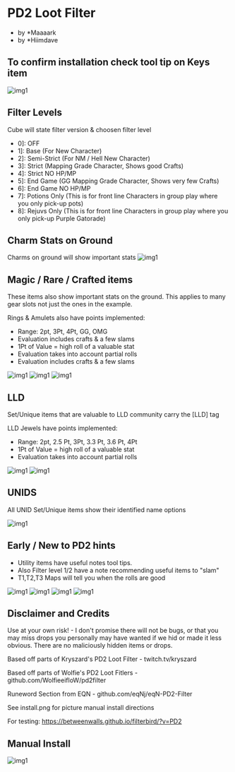# PD2 Loot Filter
* by *Maaaark
* by *Hiimdave

## To confirm installation check tool tip on Keys item


![img1](examples/cube.png?raw=true)


## Filter Levels

Cube will state filter version & choosen filter level

* 0]: OFF
* 1]: Base (For New Character)
* 2]: Semi-Strict (For NM / Hell New Character)
* 3]: Strict (Mapping Grade Character, Shows good Crafts)
* 4]: Strict NO HP/MP
* 5]: End Game (GG Mapping Grade Character, Shows very few Crafts)
* 6]: End Game NO HP/MP
* 7]: Potions Only (This is for front line Characters in group play where you only pick-up pots)
* 8]: Rejuvs Only (This is for front line Characters in group play where you only pick-up Purple Gatorade)

## Charm Stats on Ground

Charms on ground will show important stats
![img1](examples/charms1.PNG?raw=true)

## Magic / Rare / Crafted items

These items also show important stats on the ground. This applies to many gear slots not just the ones in the example.

Rings & Amulets also have points implemented:
* Range: 2pt, 3Pt, 4Pt, GG, OMG
* Evaluation includes crafts & a few slams
* 1Pt of Value = high roll of a valuable stat
* Evaluation takes into account partial rolls
* Evaluation includes crafts & a few slams

![img1](examples/magicrares1.PNG?raw=true)
![img1](examples/magicrares2.PNG?raw=true)
![img1](examples/magicrares3.PNG?raw=true)

## LLD

Set/Unique items that are valuable to LLD community carry the [LLD] tag

LLD Jewels have points implemented:
* Range: 2pt, 2.5 Pt, 3Pt, 3.3 Pt, 3.6 Pt, 4Pt
* 1Pt of Value = high roll of a valuable stat
* Evaluation takes into account partial rolls

![img1](examples/lld1.PNG?raw=true)
![img1](examples/lld2.png?raw=true)

## UNIDS

All UNID Set/Unique items show their identified name options

![img1](examples/unid1.PNG?raw=true)

## Early / New to PD2 hints
* Utility items have useful notes tool tips.
* Also Filter level 1/2 have a note recommending useful items to "slam"
* T1,T2,T3 Maps will tell you when the rolls are good


![img1](examples/maps1.png?raw=true)
![img1](examples/maps2.png?raw=true)
![img1](examples/hints1.PNG?raw=true)
![img1](examples/slamme1.PNG?raw=true)

## Disclaimer and Credits

Use at your own risk! - I don't promise there will not be bugs, or that you may miss drops you personally may have wanted if we hid or made it less obvious.
There are no maliciously hidden items or drops.

Based off parts of Kryszard's PD2 Loot Filter - twitch.tv/kryszard

Based off parts of Wolfie's PD2 Loot Fitlers - github.com/WolfieeifloW/pd2filter

Runeword Section from EQN - github.com/eqNj/eqN-PD2-Filter

See install.png for picture manual install directions

For testing: https://betweenwalls.github.io/filterbird/?v=PD2

## Manual Install

![img1](https://github.com/Maaaaaarrk/Maaaark-PD2-Filter/blob/main/install.png?raw=true)
